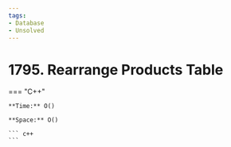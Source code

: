 ```yaml
---
tags:
- Database
- Unsolved
---
```



# 1795. Rearrange Products Table

=== "C++"

    **Time:** O()

    **Space:** O()

    ``` c++
    ```